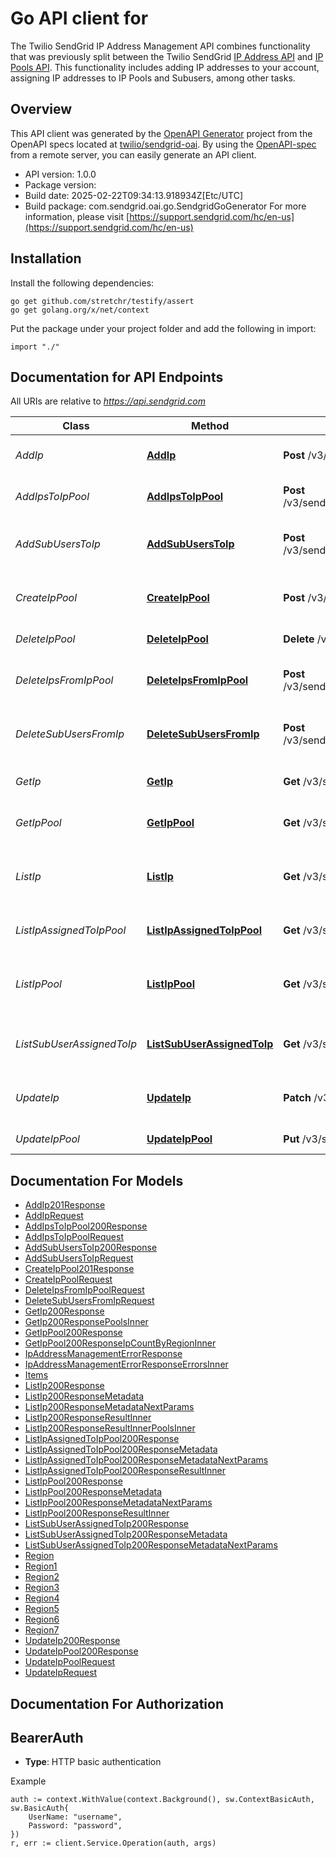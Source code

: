 # Go API client for 

The Twilio SendGrid IP Address Management API combines functionality that was previously split between the Twilio SendGrid [IP Address API](https://docs.sendgrid.com/api-reference/ip-address) and [IP Pools API](https://docs.sendgrid.com/api-reference/ip-pools). This functionality includes adding IP addresses to your account, assigning IP addresses to IP Pools and Subusers, among other tasks.

## Overview
This API client was generated by the [OpenAPI Generator](https://openapi-generator.tech) project from the OpenAPI specs located at [twilio/sendgrid-oai](https://github.com/twilio/sendgrid-oai/tree/main/spec).  By using the [OpenAPI-spec](https://www.openapis.org/) from a remote server, you can easily generate an API client.

- API version: 1.0.0
- Package version: 
- Build date: 2025-02-22T09:34:13.918934Z[Etc/UTC]
- Build package: com.sendgrid.oai.go.SendgridGoGenerator
For more information, please visit [https://support.sendgrid.com/hc/en-us](https://support.sendgrid.com/hc/en-us)

## Installation

Install the following dependencies:

```shell
go get github.com/stretchr/testify/assert
go get golang.org/x/net/context
```

Put the package under your project folder and add the following in import:

```golang
import "./"
```

## Documentation for API Endpoints

All URIs are relative to *https://api.sendgrid.com*

Class | Method | HTTP request | Description
------------ | ------------- | ------------- | -------------
*AddIp* | [**AddIp**](docs/AddIp.md#addip) | **Post** /v3/send_ips/ips | Add a Twilio SendGrid IP Address
*AddIpsToIpPool* | [**AddIpsToIpPool**](docs/AddIpsToIpPool.md#addipstoippool) | **Post** /v3/send_ips/pools/{Poolid}/ips:batchAdd | Add a Batch of IPs to an IP Pool
*AddSubUsersToIp* | [**AddSubUsersToIp**](docs/AddSubUsersToIp.md#addsubuserstoip) | **Post** /v3/send_ips/ips/{Ip}/subusers:batchAdd | Assign a Batch of Subusers to an IP
*CreateIpPool* | [**CreateIpPool**](docs/CreateIpPool.md#createippool) | **Post** /v3/send_ips/pools | Create an IP Pool with a Name and IP Assignments
*DeleteIpPool* | [**DeleteIpPool**](docs/DeleteIpPool.md#deleteippool) | **Delete** /v3/send_ips/pools/{Poolid} | Delete IP Pool
*DeleteIpsFromIpPool* | [**DeleteIpsFromIpPool**](docs/DeleteIpsFromIpPool.md#deleteipsfromippool) | **Post** /v3/send_ips/pools/{Poolid}/ips:batchDelete | Delete a Batch of IPs from an IP Pool
*DeleteSubUsersFromIp* | [**DeleteSubUsersFromIp**](docs/DeleteSubUsersFromIp.md#deletesubusersfromip) | **Post** /v3/send_ips/ips/{Ip}/subusers:batchDelete | Delete a Batch of Subusers from an IP
*GetIp* | [**GetIp**](docs/GetIp.md#getip) | **Get** /v3/send_ips/ips/{Ip} | Get Details for an IP Address
*GetIpPool* | [**GetIpPool**](docs/GetIpPool.md#getippool) | **Get** /v3/send_ips/pools/{Poolid} | Get Details for an IP Pool
*ListIp* | [**ListIp**](docs/ListIp.md#listip) | **Get** /v3/send_ips/ips | Get a List of all IP Addresses on your Account
*ListIpAssignedToIpPool* | [**ListIpAssignedToIpPool**](docs/ListIpAssignedToIpPool.md#listipassignedtoippool) | **Get** /v3/send_ips/pools/{Poolid}/ips | Get IPs Assigned to an IP Pool
*ListIpPool* | [**ListIpPool**](docs/ListIpPool.md#listippool) | **Get** /v3/send_ips/pools | GET all IP Pools that have Associated IPs
*ListSubUserAssignedToIp* | [**ListSubUserAssignedToIp**](docs/ListSubUserAssignedToIp.md#listsubuserassignedtoip) | **Get** /v3/send_ips/ips/{Ip}/subusers | Get a List of Subusers Assigned to an IP
*UpdateIp* | [**UpdateIp**](docs/UpdateIp.md#updateip) | **Patch** /v3/send_ips/ips/{Ip} | Update Details for an IP Address
*UpdateIpPool* | [**UpdateIpPool**](docs/UpdateIpPool.md#updateippool) | **Put** /v3/send_ips/pools/{Poolid} | Update an IP Pool Name


## Documentation For Models

 - [AddIp201Response](AddIp201Response.md)
 - [AddIpRequest](AddIpRequest.md)
 - [AddIpsToIpPool200Response](AddIpsToIpPool200Response.md)
 - [AddIpsToIpPoolRequest](AddIpsToIpPoolRequest.md)
 - [AddSubUsersToIp200Response](AddSubUsersToIp200Response.md)
 - [AddSubUsersToIpRequest](AddSubUsersToIpRequest.md)
 - [CreateIpPool201Response](CreateIpPool201Response.md)
 - [CreateIpPoolRequest](CreateIpPoolRequest.md)
 - [DeleteIpsFromIpPoolRequest](DeleteIpsFromIpPoolRequest.md)
 - [DeleteSubUsersFromIpRequest](DeleteSubUsersFromIpRequest.md)
 - [GetIp200Response](GetIp200Response.md)
 - [GetIp200ResponsePoolsInner](GetIp200ResponsePoolsInner.md)
 - [GetIpPool200Response](GetIpPool200Response.md)
 - [GetIpPool200ResponseIpCountByRegionInner](GetIpPool200ResponseIpCountByRegionInner.md)
 - [IpAddressManagementErrorResponse](IpAddressManagementErrorResponse.md)
 - [IpAddressManagementErrorResponseErrorsInner](IpAddressManagementErrorResponseErrorsInner.md)
 - [Items](Items.md)
 - [ListIp200Response](ListIp200Response.md)
 - [ListIp200ResponseMetadata](ListIp200ResponseMetadata.md)
 - [ListIp200ResponseMetadataNextParams](ListIp200ResponseMetadataNextParams.md)
 - [ListIp200ResponseResultInner](ListIp200ResponseResultInner.md)
 - [ListIp200ResponseResultInnerPoolsInner](ListIp200ResponseResultInnerPoolsInner.md)
 - [ListIpAssignedToIpPool200Response](ListIpAssignedToIpPool200Response.md)
 - [ListIpAssignedToIpPool200ResponseMetadata](ListIpAssignedToIpPool200ResponseMetadata.md)
 - [ListIpAssignedToIpPool200ResponseMetadataNextParams](ListIpAssignedToIpPool200ResponseMetadataNextParams.md)
 - [ListIpAssignedToIpPool200ResponseResultInner](ListIpAssignedToIpPool200ResponseResultInner.md)
 - [ListIpPool200Response](ListIpPool200Response.md)
 - [ListIpPool200ResponseMetadata](ListIpPool200ResponseMetadata.md)
 - [ListIpPool200ResponseMetadataNextParams](ListIpPool200ResponseMetadataNextParams.md)
 - [ListIpPool200ResponseResultInner](ListIpPool200ResponseResultInner.md)
 - [ListSubUserAssignedToIp200Response](ListSubUserAssignedToIp200Response.md)
 - [ListSubUserAssignedToIp200ResponseMetadata](ListSubUserAssignedToIp200ResponseMetadata.md)
 - [ListSubUserAssignedToIp200ResponseMetadataNextParams](ListSubUserAssignedToIp200ResponseMetadataNextParams.md)
 - [Region](Region.md)
 - [Region1](Region1.md)
 - [Region2](Region2.md)
 - [Region3](Region3.md)
 - [Region4](Region4.md)
 - [Region5](Region5.md)
 - [Region6](Region6.md)
 - [Region7](Region7.md)
 - [UpdateIp200Response](UpdateIp200Response.md)
 - [UpdateIpPool200Response](UpdateIpPool200Response.md)
 - [UpdateIpPoolRequest](UpdateIpPoolRequest.md)
 - [UpdateIpRequest](UpdateIpRequest.md)


## Documentation For Authorization



## BearerAuth

- **Type**: HTTP basic authentication

Example

```golang
auth := context.WithValue(context.Background(), sw.ContextBasicAuth, sw.BasicAuth{
    UserName: "username",
    Password: "password",
})
r, err := client.Service.Operation(auth, args)
```

